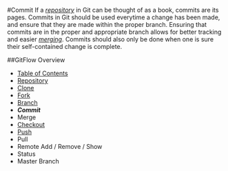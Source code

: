 #Commit
If a [*repository*](./Repository.md) in Git can be thought of as a book, commits are its pages. 
Commits in Git should be used everytime a change has been made, and ensure that they are made within the proper branch.
Ensuring that commits are in the proper and appropriate branch allows for better tracking and easier [*merging*](). 
Commits should also only be done when one is sure their self-contained change is complete. 

##GitFlow Overview
* [Table of Contents](./README.MD)
* [Repository](./Repository.md)
* [Clone](./Clones.md)
* [Fork](./Forks.md)
* [Branch](./Branches.md)
* _**Commit**_
* Merge
* [Checkout](./Checkout.md)
* [Push](./Push.md)
* Pull 
* Remote Add / Remove / Show
* Status
* Master Branch